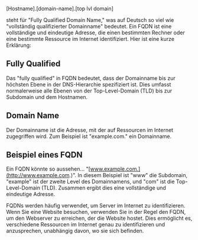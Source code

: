 [Hostname].[domain-name].[top lvl domain]

steht für "Fully Qualified Domain Name," was auf Deutsch so viel wie "vollständig qualifizierter Domainname" bedeutet. Ein FQDN ist eine vollständige und eindeutige Adresse, die einen bestimmten Rechner oder eine bestimmte Ressource im Internet identifiziert. Hier ist eine kurze Erklärung:

## **Fully Qualified**
Das "fully qualified" in FQDN bedeutet, dass der Domainname bis zur höchsten Ebene in der DNS-Hierarchie spezifiziert ist. Dies umfasst normalerweise alle Ebenen von der Top-Level-Domain (TLD) bis zur Subdomain und dem Hostnamen.

## **Domain Name**
Der Domainname ist die Adresse, mit der auf Ressourcen im Internet zugegriffen wird. Zum Beispiel ist "example.com." ein Domainname.

## **Beispiel eines FQDN**
Ein FQDN könnte so aussehen... 
"[www.example.com.](http://www.example.com.)". In diesem Beispiel ist "www" die Subdomain, "example" ist der zweite Level des Domainnamens, und "com" ist die Top-Level-Domain (TLD). Zusammen ergibt dies eine vollständige und eindeutige Adresse.
  

FQDNs werden häufig verwendet, um Server im Internet zu identifizieren. Wenn Sie eine Website besuchen, verwenden Sie in der Regel den FQDN, um den Webserver zu erreichen, der die Website hostet. Dies ermöglicht es, verschiedene Ressourcen im Internet genau zu identifizieren und anzusprechen, unabhängig davon, wo sie sich befinden.